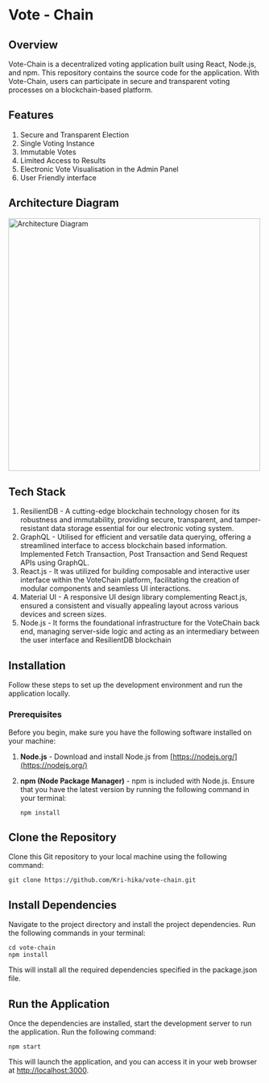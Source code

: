 
# Vote - Chain

## Overview

Vote-Chain is a decentralized voting application built using React, Node.js, and npm. This repository contains the source code for the application. With Vote-Chain, users can participate in secure and transparent voting processes on a blockchain-based platform.

## Features

1) Secure and Transparent Election
2) Single Voting Instance
3) Immutable Votes
4) Limited Access to Results
5) Electronic Vote Visualisation in the Admin Panel
6) User Friendly interface

## Architecture Diagram

<img src="https://github.com/Kri-hika/vote-chain/assets/70900997/2282f2ba-6268-488c-9b79-999b05456be3" alt="Architecture Diagram" width="500">

## Tech Stack

1) ResilientDB - A cutting-edge blockchain technology chosen for its robustness and immutability, providing secure, transparent, and tamper-resistant data storage essential for our electronic voting system.
2) GraphQL - Utilised for efficient and versatile data querying, offering a streamlined interface to access blockchain based information. Implemented Fetch Transaction, Post Transaction and Send Request APIs using GraphQL.
3) React.js - It was utilized for building composable and interactive user interface within the VoteChain platform, facilitating the creation of modular components and seamless UI interactions.
4) Material UI - A responsive UI design library complementing React.js, ensured a consistent and visually appealing layout across various devices and screen sizes.
5) Node.js - It forms the foundational infrastructure for the VoteChain back end, managing server-side logic and acting as an intermediary between the user interface and ResilientDB blockchain

## Installation

Follow these steps to set up the development environment and run the application locally.

### Prerequisites

Before you begin, make sure you have the following software installed on your machine:

1. **Node.js** - Download and install Node.js from [https://nodejs.org/](https://nodejs.org/)

2. **npm (Node Package Manager)** - npm is included with Node.js. Ensure that you have the latest version by running the following command in your terminal:

   ```
   npm install
   ```

## Clone the Repository
Clone this Git repository to your local machine using the following command:

 ```
 git clone https://github.com/Kri-hika/vote-chain.git
 ```
   

## Install Dependencies
Navigate to the project directory and install the project dependencies. Run the following commands in your terminal:

 ```
 cd vote-chain
 npm install
 ```
   
This will install all the required dependencies specified in the package.json file.

## Run the Application
Once the dependencies are installed, start the development server to run the application. Run the following command:
    
```
npm start
```

This will launch the application, and you can access it in your web browser at [http://localhost:3000](http://localhost:3000).
